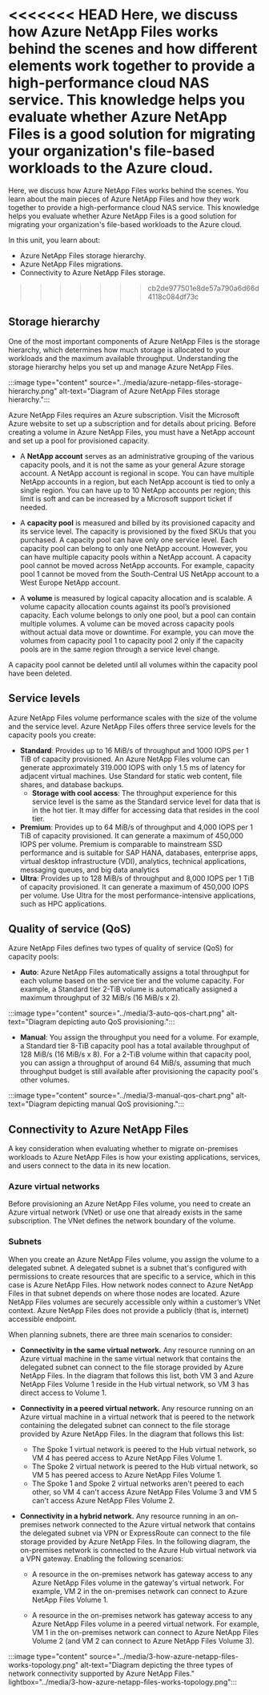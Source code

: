 <<<<<<< HEAD
Here, we discuss how Azure NetApp Files works behind the scenes and how different elements work together to provide a high-performance cloud NAS service. This knowledge helps you evaluate whether Azure NetApp Files is a good solution for migrating your organization's file-based workloads to the Azure cloud.
=======
Here, we discuss how Azure NetApp Files works behind the scenes. You learn about the main pieces of Azure NetApp Files and how they work together to provide a high-performance cloud NAS service. This knowledge helps you evaluate whether Azure NetApp Files is a good solution for migrating your organization's file-based workloads to the Azure cloud.

In this unit, you learn about:

- Azure NetApp Files storage hierarchy.
- Azure NetApp Files migrations.
- Connectivity to Azure NetApp Files storage.
>>>>>>> cb2de977501e8de57a790a6d66d4118c084df73c

## Storage hierarchy

One of the most important components of Azure NetApp Files is the storage hierarchy, which determines how much storage is allocated to your workloads and the maximum available throughput. Understanding the storage hierarchy helps you set up and manage Azure NetApp Files.

:::image type="content" source="../media/azure-netapp-files-storage-hierarchy.png" alt-text="Diagram of Azure NetApp Files storage hierarchy.":::

Azure NetApp Files requires an Azure subscription. Visit the Microsoft Azure website to set up a subscription and for details about pricing. Before creating a volume in Azure NetApp Files, you must have a NetApp account and set up a pool for provisioned capacity.

- A **NetApp account** serves as an administrative grouping of the various capacity pools, and it is not the same as your general Azure storage account. A NetApp account is regional in scope. You can have multiple NetApp accounts in a region, but each NetApp account is tied to only a single region. You can have up to 10 NetApp accounts per region; this limit is soft and can be increased by a Microsoft support ticket if needed.

- A **capacity pool** is measured and billed by its provisioned capacity and its service level. The capacity is provisioned by the fixed SKUs that you purchased. A capacity pool can have only one service level. Each capacity pool can belong to only one NetApp account. However, you can have multiple capacity pools within a NetApp account. A capacity pool cannot be moved across NetApp accounts. For example, capacity pool 1 cannot be moved from the South-Central US NetApp account to a West Europe NetApp account.

- A **volume** is measured by logical capacity allocation and is scalable. A volume capacity allocation counts against its pool’s provisioned capacity. Each volume belongs to only one pool, but a pool can contain multiple volumes. A volume can be moved across capacity pools without actual data move or downtime. For example, you can move the volumes from capacity pool 1 to capacity pool 2 only if the capacity pools are in the same region through a service level change.

A capacity pool cannot be deleted until all volumes within the capacity pool have been deleted.  

## Service levels

Azure NetApp Files volume performance scales with the size of the volume and the service level. Azure NetApp Files offers three service levels for the capacity pools you create:

- **Standard**: Provides up to 16 MiB/s of throughput and 1000 IOPS per 1 TiB of capacity provisioned. An Azure NetApp Files volume can generate approximately 319.000 IOPS with only 1.5 ms of latency for adjacent virtual machines. Use Standard for static web content, file shares, and database backups.
    - **Storage with cool access**: The throughput experience for this service level is the same as the Standard service level for data that is in the hot tier. It may differ for accessing data that resides in the cool tier.
- **Premium**: Provides up to 64 MiB/s of throughput and 4,000 IOPS per 1 TiB of capacity provisioned. It can generate a maximum of 450,000 IOPS per volume. Premium is comparable to mainstream SSD performance and is suitable for SAP HANA, databases, enterprise apps, virtual desktop infrastructure (VDI), analytics, technical applications, messaging queues, and big data analytics
- **Ultra**: Provides up to 128 MiB/s of throughput and 8,000 IOPS per 1 TiB of capacity provisioned. It can generate a maximum of  450,000 IOPS per volume. Use Ultra for the most performance-intensive applications, such as HPC applications.

## Quality of service (QoS)

Azure NetApp Files defines two types of quality of service (QoS) for capacity pools:

- **Auto**: Azure NetApp Files automatically assigns a total throughput for each volume based on the service tier and the volume capacity. For example, a Standard tier 2-TiB volume is automatically assigned a maximum throughput of 32 MiB/s (16 MiB/s x 2).

:::image type="content" source="../media/3-auto-qos-chart.png" alt-text="Diagram depicting auto QoS provisioning.":::

- **Manual**: You assign the throughput you need for a volume. For example, a Standard tier 8-TiB capacity pool has a total available throughput of 128 MiB/s (16 MiB/s x 8). For a 2-TiB volume within that capacity pool, you can assign a throughput of around 64 MiB/s, assuming that much throughput budget is still available after provisioning the capacity pool's other volumes.

:::image type="content" source="../media/3-manual-qos-chart.png" alt-text="Diagram depicting manual QoS provisioning.":::

## Connectivity to Azure NetApp Files

A key consideration when evaluating whether to migrate on-premises workloads to Azure NetApp Files is how your existing applications, services, and users connect to the data in its new location.

### Azure virtual networks

Before provisioning an Azure NetApp Files volume, you need to create an Azure virtual network (VNet) or use one that already exists in the same subscription. The VNet defines the network boundary of the volume.

### Subnets

When you create an Azure NetApp Files volume, you assign the volume to a delegated subnet. A delegated subnet is a subnet that's configured with permissions to create resources that are specific to a service, which in this case is Azure NetApp Files. How network nodes connect to Azure NetApp Files in that subnet depends on where those nodes are located. Azure NetApp Files volumes are securely accessible only within a customer’s VNet context. Azure NetApp Files does not provide a publicly (that is, internet) accessible endpoint.

When planning subnets, there are three main scenarios to consider:

- **Connectivity in the same virtual network.** Any resource running on an Azure virtual machine in the same virtual network that contains the delegated subnet can connect to the file storage provided by Azure NetApp Files. In the diagram that follows this list, both VM 3 and Azure NetApp Files Volume 1 reside in the Hub virtual network, so VM 3 has direct access to Volume 1.

- **Connectivity in a peered virtual network.** Any resource running on an Azure virtual machine in a virtual network that is peered to the network containing the delegated subnet can connect to the file storage provided by Azure NetApp Files. In the diagram that follows this list:

    - The Spoke 1 virtual network is peered to the Hub virtual network, so VM 4 has peered access to Azure NetApp Files Volume 1.
    - The Spoke 2 virtual network is peered to the Hub virtual network, so VM 5 has peered access to Azure NetApp Files Volume 1.
    - The Spoke 1 and Spoke 2 virtual networks aren't peered to each other, so VM 4 can't access Azure NetApp Files Volume 3 and VM 5 can't access Azure NetApp Files Volume 2.

- **Connectivity in a hybrid network.** Any resource running in an on-premises network connected to the Azure virtual network that contains the delegated subnet via VPN or ExpressRoute can connect to the file storage provided by Azure NetApp Files. In the following diagram, the on-premises network is connected to the Azure Hub virtual network via a VPN gateway. Enabling the following scenarios: 

    - A resource in the on-premises network has gateway access to any Azure NetApp Files volume in the gateway's virtual network. For example, VM 2 in the on-premises network can connect to Azure NetApp Files Volume 1. 

    - A resource in the on-premises network has gateway access to any Azure NetApp Files volume in a peered virtual network. For example, VM 1 in the on-premises network can connect to Azure NetApp Files Volume 2 (and VM 2 can connect to Azure NetApp Files Volume 3).

:::image type="content" source="../media/3-how-azure-netapp-files-works-topology.png" alt-text="Diagram depicting the three types of network connectivity supported by Azure NetApp Files." lightbox="../media/3-how-azure-netapp-files-works-topology.png":::